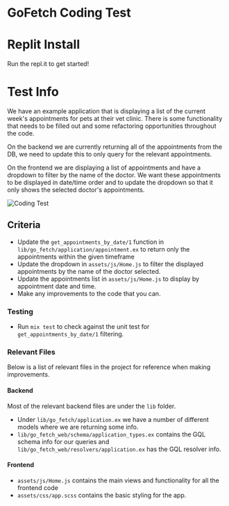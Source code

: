 # GoFetch Coding Test

# Replit Install

Run the repl.it to get started!

# Test Info

We have an example application that is displaying a list of the current week's appointments for pets at their vet clinic. There is some functionality that needs to be filled out and some refactoring opportunities throughout the code.

On the backend we are currently returning all of the appointments from the DB, we need to update this to only query for the relevant appointments.

On the frontend we are displaying a list of appointments and have a dropdown to filter by the name of the doctor. We want these appointments to be displayed in date/time order and to update the dropdown so that it only shows the selected doctor's appointments.

![Coding Test](https://user-images.githubusercontent.com/8868192/147288968-99123785-fe4c-460c-939c-5e679b33097c.png)

## Criteria

- Update the `get_appointments_by_date/1` function in `lib/go_fetch/application/appointment.ex` to return only the appointments within the given timeframe
- Update the dropdown in `assets/js/Home.js` to filter the displayed appointments by the name of the doctor selected.
- Update the appointments list in `assets/js/Home.js` to display by appointment date and time.
- Make any improvements to the code that you can.

### Testing

- Run `mix test` to check against the unit test for `get_appointments_by_date/1` filtering.

### Relevant Files

Below is a list of relevant files in the project for reference when making improvements.

#### Backend

Most of the relevant backend files are under the `lib` folder.

- Under `lib/go_fetch/application.ex` we have a number of different models where we are returning some info.
- `lib/go_fetch_web/schema/application_types.ex` contains the GQL schema info for our queries and `lib/go_fetch_web/resolvers/application.ex` has the GQL resolver info.

#### Frontend

- `assets/js/Home.js` contains the main views and functionality for all the frontend code
- `assets/css/app.scss` contains the basic styling for the app.

